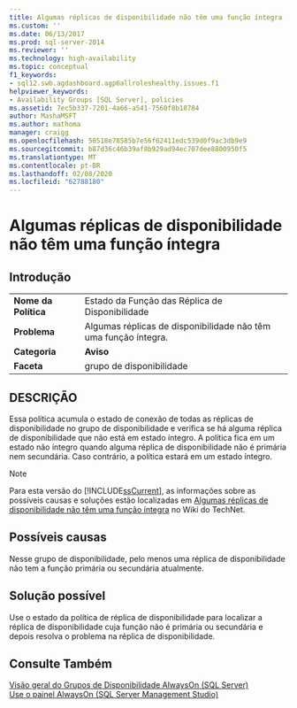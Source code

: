 ```yaml
---
title: Algumas réplicas de disponibilidade não têm uma função íntegra | Microsoft Docs
ms.custom: ''
ms.date: 06/13/2017
ms.prod: sql-server-2014
ms.reviewer: ''
ms.technology: high-availability
ms.topic: conceptual
f1_keywords:
- sql12.swb.agdashboard.agp6allroleshealthy.issues.f1
helpviewer_keywords:
- Availability Groups [SQL Server], policies
ms.assetid: 7ec5b337-7201-4a66-a541-7560f8b18784
author: MashaMSFT
ms.author: mathoma
manager: craigg
ms.openlocfilehash: 50518e78585b7e56f62411edc539d0f9ac3db9e9
ms.sourcegitcommit: b87d36c46b39af8b929ad94ec707dee8800950f5
ms.translationtype: MT
ms.contentlocale: pt-BR
ms.lasthandoff: 02/08/2020
ms.locfileid: "62788180"
---
```

# <a name="some-availability-replicas-do-not-have-a-healthy-role"></a>Algumas réplicas de disponibilidade não têm uma função íntegra
    
## <a name="introduction"></a>Introdução  
  
|||  
|-|-|  
|**Nome da Política**|Estado da Função das Réplica de Disponibilidade|  
|**Problema**|Algumas réplicas de disponibilidade não têm uma função íntegra.|  
|**Categoria**|**Aviso**|  
|**Faceta**|grupo de disponibilidade|  
  
## <a name="description"></a>DESCRIÇÃO  
 Essa política acumula o estado de conexão de todas as réplicas de disponibilidade no grupo de disponibilidade e verifica se há alguma réplica de disponibilidade que não está em estado íntegro. A política fica em um estado não íntegro quando alguma réplica de disponibilidade não é primária nem secundária. Caso contrário, a política estará em um estado íntegro.  
  
> [!NOTE]  
>  Para esta versão do [!INCLUDE[ssCurrent](../../../includes/sscurrent-md.md)], as informações sobre as possíveis causas e soluções estão localizadas em [Algumas réplicas de disponibilidade não têm uma função íntegra](https://go.microsoft.com/fwlink/p/?LinkId=220854) no Wiki do TechNet.  
  
## <a name="possible-causes"></a>Possíveis causas  
 Nesse grupo de disponibilidade, pelo menos uma réplica de disponibilidade não tem a função primária ou secundária atualmente.  
  
## <a name="possible-solution"></a>Solução possível  
 Use o estado da política de réplica de disponibilidade para localizar a réplica de disponibilidade cuja função não é primária ou secundária e depois resolva o problema na réplica de disponibilidade.  
  
## <a name="see-also"></a>Consulte Também  
 [Visão geral do Grupos de Disponibilidade AlwaysOn &#40;SQL Server&#41;](overview-of-always-on-availability-groups-sql-server.md)   
 [Use o painel AlwaysOn &#40;SQL Server Management Studio&#41;](use-the-always-on-dashboard-sql-server-management-studio.md)  
  
  
